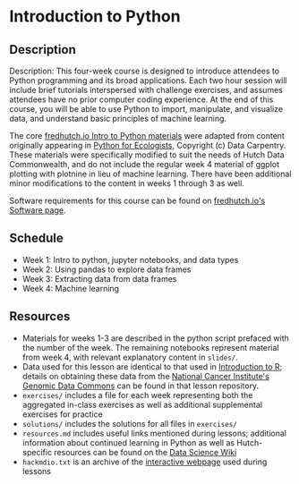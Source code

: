 # Introduction to Python

## Description

Description: This four-week course is designed to introduce attendees to Python programming and its broad applications. 
Each two hour session will include brief tutorials interspersed with challenge exercises, and assumes attendees have 
no prior computer coding experience. At the end of this course, you will be able to use Python to import, manipulate, 
and visualize data, and understand basic principles of machine learning.

The core [fredhutch.io Intro to Python materials](https://github.com/fredhutchio/python_intro) were adapted from content originally appearing in 
[Python for Ecologists](https://datacarpentry.org/python-ecology-lesson/),
Copyright (c) Data Carpentry. These materials were specifically modified to suit the needs of Hutch Data Commonwealth, and do not include the regular week 4 material of ggplot plotting with plotnine in lieu of machine learning. There have been additional minor modifications to the content in weeks 1 through 3 as well.

Software requirements for this course can be found on [fredhutch.io's Software page](http://www.fredhutch.io/software/).


## Schedule

* Week 1: Intro to python, jupyter notebooks, and data types
* Week 2: Using pandas to explore data frames
* Week 3: Extracting data from data frames
* Week 4: Machine learning


## Resources

* Materials for weeks 1-3 are described in the python script prefaced with the number of the week. The remaining notebooks represent material from week 4, with relevant explanatory content in `slides/`.
* Data used for this lesson are identical to that used in [Introduction to R](https://github.com/fredhutchio/R_intro);
details on obtaining these data from the [National Cancer Institute's Genomic Data Commons](https://gdc.cancer.gov) 
can be found in that lesson repository.
* `exercises/` includes a file for each week representing both the aggregated in-class exercises as well as additional 
supplemental exercises for practice
* `solutions/` includes the solutions for all files in `exercises/`
* `resources.md` includes useful links mentioned during lessons; additional information about continued learning in Python as 
well as Hutch-specific resources can be found on the 
[Data Science Wiki](https://sciwiki.fredhutch.org/bioinformatics/prog_overview/)
* `hackmdio.txt` is an archive of the [interactive webpage](https://hackmd.io) used during lessons

